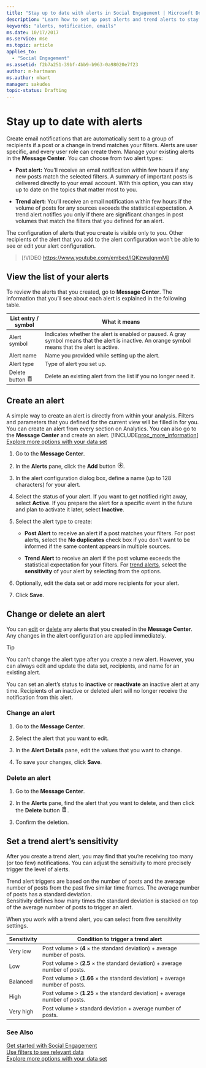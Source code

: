 ```yaml
---
title: "Stay up to date with alerts in Social Engagement | Microsoft Docs"
description: "Learn how to set up post alerts and trend alerts to stay on top of what's happening in social media."
keywords: "alerts, notification, emails"
ms.date: 10/17/2017
ms.service: mse
ms.topic: article
applies_to:
  - "Social Engagement"
ms.assetid: f2b7a251-39bf-4bb9-b963-0a98020e7f23
author: m-hartmann
ms.author: mhart
manager: sakudes
topic-status: Drafting
---
```


# Stay up to date with alerts

Create email notifications that are automatically sent to a group of recipients if a post or a change in trend matches your filters. Alerts are user specific, and every user role can create them. Manage your existing alerts in the **Message Center**. You can choose from two alert types:

- **Post alert:** You’ll receive an email notification within few hours if any new posts match the selected filters. A summary of important posts is delivered directly to your email account. With this option, you can stay up to date on the topics that matter most to you.

- **Trend alert:** You’ll receive an email notification within few hours if the volume of posts for any sources exceeds the statistical expectation. A trend alert notifies you only if there are significant changes in post volumes that match the filters that you defined for an alert.

The configuration of alerts that you create is visible only to you. Other recipients of the alert that you add to the alert configuration won’t be able to see or edit your alert configuration.

> [!VIDEO https://www.youtube.com/embed/lQKzwulgnmM]

## View the list of your alerts

To review the alerts that you created, go to **Message Center**.  The information that you’ll see about each alert is explained in the following table.

|List entry / symbol|What it means|
|--------------------------|-------------------|
|Alert symbol|Indicates whether the alert is enabled or paused. A gray symbol means that the alert is inactive. An orange symbol means that the alert is active.|
|Alert name|Name you provided while setting up the alert.|
|Alert type|Type of alert you set up.|
|Delete button ![Delete button](../social-engagement/media/trashbin-icon.png "Delete button")|Delete an existing alert from the list if you no longer need it.|

## Create an alert

A simple way to create an alert is directly from within your analysis. Filters and parameters that you defined for the current view will be filled in for you. You can create an alert from every section on Analytics. You can also go to the **Message Center** and create an alert. [!INCLUDE[proc_more_information](../includes/proc-more-information.md)] [Explore more options with your data set](../social-engagement/more-options-with-data-set.md)

1.  Go to the **Message Center**.

2.  In the **Alerts** pane, click the **Add** button ![Add button](../social-engagement/media/add-icon.png "Add button").

3.  In the alert configuration dialog box, define a name (up to 128 characters) for your alert.

4.  Select the status of your alert. If you want to get notified right away, select **Active**. If you prepare the alert for a specific event in the future and plan to activate it later, select **Inactive**.

5.  Select the alert type to create:

    - **Post Alert** to receive an alert if a post matches your filters. For post alerts, select the **No duplicates** check box if you don’t want to be informed if the same content appears in multiple sources.

    - **Trend Alert** to receive an alert if the post volume exceeds the statistical expectation for your filters. For [trend alerts](#set-a-trend-alerts-sensitivity), select the **sensitivity** of your alert by selecting from the options.

6.  Optionally, edit the data set or add more recipients for your alert.

7.  Click **Save**.

## Change or delete an alert

You can [edit](#change-an-alert) or [delete](#delete-an-alert) any alerts that you created in the **Message Center**. Any changes in the alert configuration are applied immediately.

> [!TIP]
> You can’t change the alert type after you create a new alert. However, you can always edit and update the data set, recipients, and name for an existing alert.
>
> You can set an alert’s status to **inactive** or **reactivate** an inactive alert at any time. Recipients of an inactive or deleted alert will no longer receive the notification from this alert.

### Change an alert

1.  Go to the **Message Center**.

2.  Select the alert that you want to edit.

3.  In the **Alert Details** pane, edit the values that you want to change.

4.  To save your changes, click **Save**.

### Delete an alert

1.  Go to the **Message Center**.

2.  In the **Alerts** pane, find the alert that you want to delete, and then click the **Delete** button ![Delete button](../social-engagement/media/trashbin-icon.png "Delete button").

3.  Confirm the deletion.

## Set a trend alert’s sensitivity

After you create a trend alert, you may find that you’re receiving too many (or too few) notifications. You can adjust the sensitivity to more precisely trigger the level of alerts.

Trend alert triggers are based on the number of posts and the average number of posts from the past five similar time frames. The average number of posts has a standard deviation.  
Sensitivity defines how many times the standard deviation is stacked on top of the average number of posts to trigger an alert.

When you work with a trend alert, you can select from five sensitivity settings.

|Sensitivity|Condition to trigger a trend alert|
|-----------------|----------------------------------------|
|Very low|Post volume &gt; (**4** &times; the standard deviation) &plus; average number of posts.|
|Low|Post volume &gt; (**2.5** &times; the standard deviation) &plus; average number of posts.|
|Balanced|Post volume &gt; (**1.66** &times; the standard deviation) &plus; average number of posts.|
|High|Post volume &gt; (**1.25** &times; the standard deviation) &plus; average number of posts.|
|Very high|Post volume &gt; standard deviation &plus; average number of posts.|

### See Also

 [Get started with Social Engagement](../social-engagement/get-started.md)   
 [Use filters to see relevant data](../social-engagement/use-filters.md)   
 [Explore more options with your data set](../social-engagement/more-options-with-data-set.md)